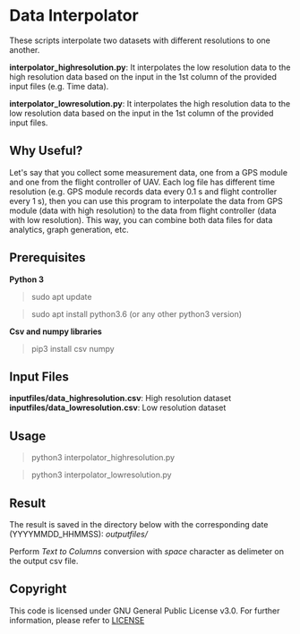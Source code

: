 # Data Interpolator

These scripts interpolate two datasets with different resolutions to one another. 

**interpolator_highresolution.py**: It interpolates the low resolution data to the high resolution data based on the input in the 1st column of the provided input files (e.g. Time data).

**interpolator_lowresolution.py**: It interpolates the high resolution data to the low resolution data based on the input in the 1st column of the provided input files.

## Why Useful? 
Let's say that you collect some measurement data, one from a GPS module and one from the flight controller of UAV. Each log file has different time resolution (e.g. GPS module records data every 0.1 s and flight controller every 1 s), then you can use this program to interpolate the data from GPS module (data with high resolution) to the data from flight 
controller (data with low resolution). This way, you can combine both data files for data analytics, graph generation, etc. 

## Prerequisites
**Python 3**
> sudo apt update

> sudo apt install python3.6 (or any other python3 version) 

**Csv and numpy libraries**
> pip3 install csv numpy

## Input Files
**inputfiles/data_highresolution.csv**: High resolution dataset
**inputfiles/data_lowresolution.csv**: Low resolution dataset

## Usage
> python3 interpolator_highresolution.py

> python3 interpolator_lowresolution.py

## Result
The result is saved in the directory below with the corresponding date (YYYYMMDD_HHMMSS):
*outputfiles/*

Perform *Text to Columns* conversion with *space* character as delimeter on the output csv file. 

## Copyright
This code is licensed under GNU General Public License v3.0. For further information, please refer to [LICENSE](LICENSE)
